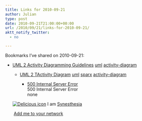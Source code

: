 ```yaml
---
title: Links for 2010-09-21
author: Julian
type: post
date: 2010-09-21T21:00:00+00:00
url: /2010/09/21/links-for-2010-09-21/
aktt_notify_twitter:
  - no

---
```

Bookmarks I&#8217;ve shared on 2010-09-21:

  * [UML 2 Activity Diagramming Guidelines][1] 
    [uml][2] [activity-diagram][3] </li> 
    
      * [UML 2 TActivity Diagram][4] 
        [uml][2] [sparx][5] [activity-diagram][3] </li> 
        
          * [500 Internal Server Error][6]  
            500 Internal Server Error  
            none</ul> 
        
        <p class="deliciouslink">
          <a href="http://del.icio.us/synesthesia" title="See all my bookmarks on del.icio.us"><img src="https://www.synesthesia.co.uk/images/deliciousicon.jpg" alt="Delicious icon" /></a>&nbsp;I am <a href="http://del.icio.us/synesthesia" title="See all my bookmarks on del.icio.us">Synesthesia</a>
        </p>
        
        <p class="deliciouslink">
          <a href="http://del.icio.us/network?add=synesthesia" title="Add me to your del.icio.us network"><img src="https://www.synesthesia.co.uk/images/add.gif" alt="" /></a>&nbsp;<a href="http://del.icio.us/network?add=synesthesia" title="Add me to your del.icio.us network">Add me to your network</a>
        </p>

 [1]: http://www.agilemodeling.com/style/activityDiagram.htm
 [2]: http://delicious.com/synesthesia/uml
 [3]: http://delicious.com/synesthesia/activity-diagram
 [4]: http://www.sparxsystems.com/resources/uml2_tutorial/uml2_activitydiagram.html
 [5]: http://delicious.com/synesthesia/sparx
 [6]: http://feeds.delicious.com/v2/rss/synesthesia